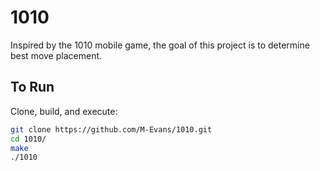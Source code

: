 # 1010

Inspired by the 1010 mobile game, the goal of this project is to determine best move placement.

## To Run

Clone, build, and execute:

```bash
git clone https://github.com/M-Evans/1010.git
cd 1010/
make
./1010
```


